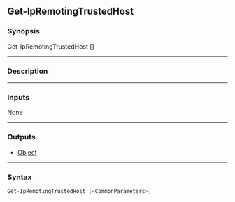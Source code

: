 Get-IpRemotingTrustedHost
-------------------------

### Synopsis
Get-IpRemotingTrustedHost [<CommonParameters>]

---

### Description

---

### Inputs
None

---

### Outputs
* [Object](https://learn.microsoft.com/en-us/dotnet/api/System.Object)

---

### Syntax
```PowerShell
Get-IpRemotingTrustedHost [<CommonParameters>]
```
